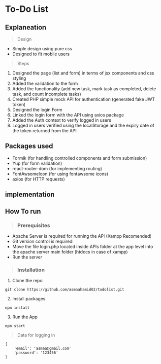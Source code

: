 # To-Do List

## Explaneation
>Design
  - Simple design using pure css
  - Designed to fit mobile users

>Steps
  1. Designed the page (list and form) in terms of jsx components and css styling
  2. Added the validation to the form
  3. Added the functionality (add new task, mark task as completed, delete task, and count incomplete tasks)  
  4. Created PHP simple mock API for authentication (generated fake JWT token)
  5. Designed the login Form
  6. Linked the login form with the API using axios package
  7. Added the Auth context to verify logged in users
  8. Logged in users verified using the localStorage and the expiry date of the token returned from the API

## Packages used  
- Formik (for handling controlled components and form submission)
- Yup (for form validation)
- react-router-dom (for implementing routing)
- FontAwsomeIcon (for using fontawsome icons)
- axios (for HTTP requests)

## implementation

## How To run
> ### Prerequisites
- Apache Server is required for running the API (Xampp Recomended)
- Git version control is required
- Move the file login.php located inside APIs folder at the app level into the apache server main folder (htdocs in case of xampp)
- Run the server

> ### Installation
1. Clone the repo
```
git clone https://github.com/asmaahamid02/todolist.git
```

2. Install packages
```
npm install
```

3. Run the App
```
npm start
```

> Data for logging in
```
{
    'email': 'asmaa@gmail.com'
    'password': '123456'
}
```



